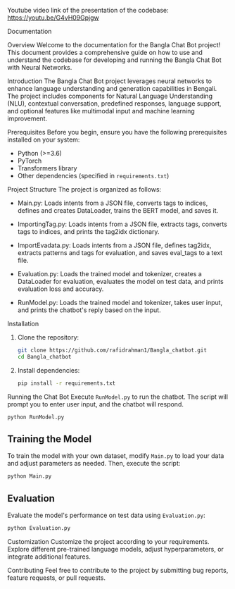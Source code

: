 Youtube video link of the presentation of the codebase: https://youtu.be/G4vH09Gpjgw

Documentation

Overview
Welcome to the documentation for the Bangla Chat Bot project! This document provides a comprehensive guide on how to use and understand the codebase for developing and running the Bangla Chat Bot with Neural Networks.

Introduction
The Bangla Chat Bot project leverages neural networks to enhance language understanding and generation capabilities in Bengali. The project includes components for Natural Language Understanding (NLU), contextual conversation, predefined responses, language support, and optional features like multimodal input and machine learning improvement.

Prerequisites
Before you begin, ensure you have the following prerequisites installed on your system:

- Python (>=3.6)
- PyTorch
- Transformers library
- Other dependencies (specified in `requirements.txt`)

Project Structure
The project is organized as follows:

- Main.py: Loads intents from a JSON file, converts tags to indices, defines and creates DataLoader, trains the BERT model, and saves it.

- ImportingTag.py: Loads intents from a JSON file, extracts tags, converts tags to indices, and prints the tag2idx dictionary.

- ImportEvadata.py: Loads intents from a JSON file, defines tag2idx, extracts patterns and tags for evaluation, and saves eval_tags to a text file.

- Evaluation.py: Loads the trained model and tokenizer, creates a DataLoader for evaluation, evaluates the model on test data, and prints evaluation loss and accuracy.

- RunModel.py: Loads the trained model and tokenizer, takes user input, and prints the chatbot's reply based on the input.

Installation
1. Clone the repository:

   ```bash
   git clone https://github.com/rafidrahman1/Bangla_chatbot.git
   cd Bangla_chatbot
   ```

2. Install dependencies:

   ```bash
   pip install -r requirements.txt
   ```

Running the Chat Bot
Execute `RunModel.py` to run the chatbot. The script will prompt you to enter user input, and the chatbot will respond.

```bash
python RunModel.py
```

## Training the Model

To train the model with your own dataset, modify `Main.py` to load your data and adjust parameters as needed. Then, execute the script:

```bash
python Main.py
```

## Evaluation

Evaluate the model's performance on test data using `Evaluation.py`:

```bash
python Evaluation.py
```

Customization
Customize the project according to your requirements. Explore different pre-trained language models, adjust hyperparameters, or integrate additional features.

Contributing
Feel free to contribute to the project by submitting bug reports, feature requests, or pull requests. 

